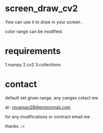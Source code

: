 # screen_draw_cv2

Yow can use it to draw in your screen .

color range can be modified.

# requirements
 1.numpy
 2.cv2
 3.collections

# contact 

default set given range, any canges cotact me 

at- royarpan28@protonmail.com

for any modifications or contract email me .

thanks .:>
